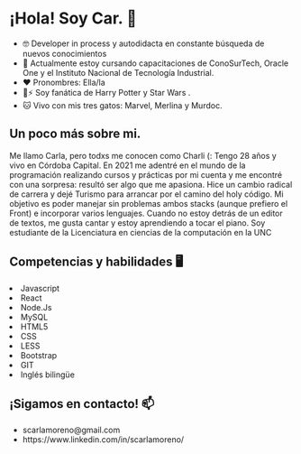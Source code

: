<h1> ¡Hola! Soy Car.  👋 </h1>

<ul> 
  
 <li> 🤓 Developer in process y autodidacta en constante búsqueda de nuevos conocimientos </li>
  <li> 🌱 Actualmente estoy cursando capacitaciones de ConoSurTech, Oracle One y el Instituto Nacional de Tecnología Industrial. </li>
   <li>❤ Pronombres: Ella/la </li>
   <li> 🌌⚡ Soy fanática de Harry Potter y Star Wars . </li>
  <li>🐱 Vivo con mis tres gatos: Marvel, Merlina y Murdoc. </li>
 
</ul>

<h2> Un poco más sobre mi. </h2>

<p> Me llamo Carla, pero todxs me conocen como Charli (: Tengo 28 años y vivo en Córdoba Capital. En 2021 me adentré en el mundo de la programación realizando cursos y prácticas por mi cuenta y me encontré con una sorpresa: resultó ser algo que me apasiona. Hice un cambio radical de carrera y dejé Turismo para arrancar por el camino del holy código. Mi objetivo es poder manejar sin problemas ambos stacks (aunque prefiero el Front) e incorporar varios lenguajes. Cuando no estoy detrás de un editor de textos, me gusta cantar y estoy aprendiendo a tocar el piano. Soy estudiante de la Licenciatura en ciencias de la computación en la UNC </p>

<h2> Competencias y habilidades 🖥 </h2>

<li>Javascript</li>
<li>React</li>
<li>Node.Js</li>
<li>MySQL</li>
<li>HTML5</li>
<li>CSS</li>
<li>LESS</li>
<li>Bootstrap</li>
<li>GIT</li>
<li>Inglés bilingüe</li>


<h2>  ¡Sigamos en contacto! 📫 </h2>
 <ul> 
<li>scarlamoreno@gmail.com</li>
 <li>https://www.linkedin.com/in/scarlamoreno/</li>
  </ul>
